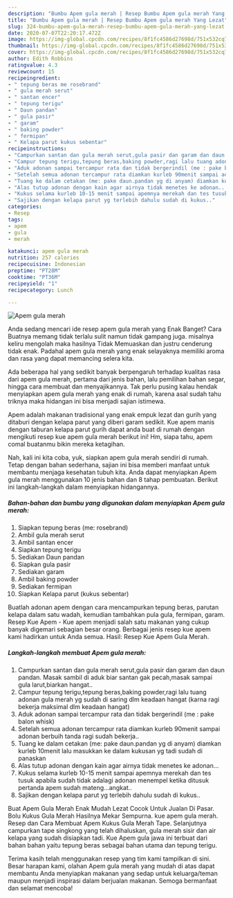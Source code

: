 ```yaml
---
description: "Bumbu Apem gula merah | Resep Bumbu Apem gula merah Yang Lezat"
title: "Bumbu Apem gula merah | Resep Bumbu Apem gula merah Yang Lezat"
slug: 324-bumbu-apem-gula-merah-resep-bumbu-apem-gula-merah-yang-lezat
date: 2020-07-07T22:20:17.472Z
image: https://img-global.cpcdn.com/recipes/8f1fc4586d27698d/751x532cq70/apem-gula-merah-foto-resep-utama.jpg
thumbnail: https://img-global.cpcdn.com/recipes/8f1fc4586d27698d/751x532cq70/apem-gula-merah-foto-resep-utama.jpg
cover: https://img-global.cpcdn.com/recipes/8f1fc4586d27698d/751x532cq70/apem-gula-merah-foto-resep-utama.jpg
author: Edith Robbins
ratingvalue: 4.3
reviewcount: 15
recipeingredient:
- " tepung beras me rosebrand"
- " gula merah serut"
- " santan encer"
- " tepung terigu"
- " Daun pandan"
- " gula pasir"
- " garam"
- " baking powder"
- " fermipan"
- " Kelapa parut kukus sebentar"
recipeinstructions:
- "Campurkan santan dan gula merah serut,gula pasir dan garam dan daun pandan. Masak sambil di aduk biar santan gak pecah,masak sampai gula larut,biarkan hangat.."
- "Campur tepung terigu,tepung beras,baking powder,ragi lalu tuang adonan gula merah yg sudah di saring dlm keadaan hangat (karna ragi bekerja maksimal dlm keadaan hangat)"
- "Aduk adonan sampai tercampur rata dan tidak bergerindil (me : pake balon whisk)"
- "Setelah semua adonan tercampur rata diamkan kurleb 90menit sampai adonan berbuih tanda ragi sudah bekerja.."
- "Tuang ke dalam cetakan (me: pake daun.pandan yg di anyam) diamkan kurleb 10menit lalu masukkan ke dalam kukusan yg tadi sudah di panaskan"
- "Alas tutup adonan dengan kain agar airnya tidak menetes ke adonan..."
- "Kukus selama kurleb 10-15 menit sampai apemnya merekah dan tes tusuk apabila sudah tidak adalagi adonan menempel ketika ditusuk pertanda apem sudah mateng...angkat.."
- "Sajikan dengan kelapa parut yg terlebih dahulu sudah di kukus.."
categories:
- Resep
tags:
- apem
- gula
- merah

katakunci: apem gula merah 
nutrition: 257 calories
recipecuisine: Indonesian
preptime: "PT28M"
cooktime: "PT36M"
recipeyield: "1"
recipecategory: Lunch

---
```



![Apem gula merah](https://img-global.cpcdn.com/recipes/8f1fc4586d27698d/751x532cq70/apem-gula-merah-foto-resep-utama.jpg)

Anda sedang mencari ide resep apem gula merah yang Enak Banget? Cara Buatnya memang tidak terlalu sulit namun tidak gampang juga. misalnya keliru mengolah maka hasilnya Tidak Memuaskan dan justru cenderung tidak enak. Padahal apem gula merah yang enak selayaknya memiliki aroma dan rasa yang dapat memancing selera kita.

Ada beberapa hal yang sedikit banyak berpengaruh terhadap kualitas rasa dari apem gula merah, pertama dari jenis bahan, lalu pemilihan bahan segar, hingga cara membuat dan menyajikannya. Tak perlu pusing kalau hendak menyiapkan apem gula merah yang enak di rumah, karena asal sudah tahu triknya maka hidangan ini bisa menjadi sajian istimewa.

Apem adalah makanan tradisional yang enak empuk lezat dan gurih yang ditaburi dengan kelapa parut yang diberi garam sedikit. Kue apem manis dengan taburan kelapa parut gurih dapat anda buat di rumah dengan mengikuti resep kue apem gula merah berikut ini! Hm, siapa tahu, apem comal buatanmu bikin mereka ketagihan.


Nah, kali ini kita coba, yuk, siapkan apem gula merah sendiri di rumah. Tetap dengan bahan sederhana, sajian ini bisa memberi manfaat untuk membantu menjaga kesehatan tubuh kita. Anda dapat menyiapkan Apem gula merah menggunakan 10 jenis bahan dan 8 tahap pembuatan. Berikut ini langkah-langkah dalam menyiapkan hidangannya.

<!--inarticleads1-->

##### Bahan-bahan dan bumbu yang digunakan dalam menyiapkan Apem gula merah:

1. Siapkan  tepung beras (me: rosebrand)
1. Ambil  gula merah serut
1. Ambil  santan encer
1. Siapkan  tepung terigu
1. Sediakan  Daun pandan
1. Siapkan  gula pasir
1. Sediakan  garam
1. Ambil  baking powder
1. Sediakan  fermipan
1. Siapkan  Kelapa parut (kukus sebentar)


Buatlah adonan apem dengan cara mencampurkan tepung beras, parutan kelapa dalam satu wadah, kemudian tambahkan pula gula, fermipan, garam. Resep Kue Apem - Kue apem menjadi salah satu makanan yang cukup banyak digemari sebagian besar orang. Berbagai jenis resep kue apem kami hadirkan untuk Anda semua. Hasil: Resep Kue Apem Gula Merah. 

<!--inarticleads2-->

##### Langkah-langkah membuat Apem gula merah:

1. Campurkan santan dan gula merah serut,gula pasir dan garam dan daun pandan. Masak sambil di aduk biar santan gak pecah,masak sampai gula larut,biarkan hangat..
1. Campur tepung terigu,tepung beras,baking powder,ragi lalu tuang adonan gula merah yg sudah di saring dlm keadaan hangat (karna ragi bekerja maksimal dlm keadaan hangat)
1. Aduk adonan sampai tercampur rata dan tidak bergerindil (me : pake balon whisk)
1. Setelah semua adonan tercampur rata diamkan kurleb 90menit sampai adonan berbuih tanda ragi sudah bekerja..
1. Tuang ke dalam cetakan (me: pake daun.pandan yg di anyam) diamkan kurleb 10menit lalu masukkan ke dalam kukusan yg tadi sudah di panaskan
1. Alas tutup adonan dengan kain agar airnya tidak menetes ke adonan...
1. Kukus selama kurleb 10-15 menit sampai apemnya merekah dan tes tusuk apabila sudah tidak adalagi adonan menempel ketika ditusuk pertanda apem sudah mateng...angkat..
1. Sajikan dengan kelapa parut yg terlebih dahulu sudah di kukus..


Buat Apem Gula Merah Enak Mudah Lezat Cocok Untuk Jualan Di Pasar. Bolu Kukus Gula Merah Hasilnya Mekar Sempurna. kue apem gula merah. Resep dan Cara Membuat Apem Kukus Gula Merah Tape. Selanjutnya campurkan tape singkong yang telah dihaluskan, gula merah sisir dan air kelapa yang sudah disiapkan tadi. Kue Apem gula jawa ini terbuat dari bahan bahan yaitu tepung beras sebagai bahan utama dan tepung terigu. 

Terima kasih telah menggunakan resep yang tim kami tampilkan di sini. Besar harapan kami, olahan Apem gula merah yang mudah di atas dapat membantu Anda menyiapkan makanan yang sedap untuk keluarga/teman maupun menjadi inspirasi dalam berjualan makanan. Semoga bermanfaat dan selamat mencoba!
